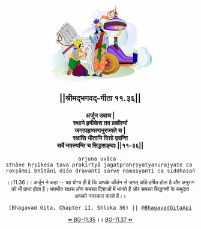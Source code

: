 <center><img src="../../asset/BG.png" alt="#API #bhagavadgitaapi #slok #nodejs #js #api #gitaapi #krishna #hinduism #vedic #ISKCON #shreemadbhagavadgita #technology"/>
<h2>||श्रीमद्‍भगवद्‍-गीता ११.३६||</h2>
<h3>अर्जुन उवाच |<br/>स्थाने हृषीकेश तव प्रकीर्त्या<br/>जगत्प्रहृष्यत्यनुरज्यते च |<br/>रक्षांसि भीतानि दिशो द्रवन्ति<br/>सर्वे नमस्यन्ति च सिद्धसङ्घाः ||११-३६||</h3>
<pre>arjuna uvāca .<br/>sthāne hṛṣīkeśa tava prakīrtyā jagatprahṛṣyatyanurajyate ca .<br/>rakṣāṃsi bhītāni diśo dravanti sarve namasyanti ca siddhasaṅghāḥ ||11-36||</pre>
<p>।।11.36।। अर्जुन ने कहा -- यह योग्य ही है कि आपके कीर्तन से जगत् अति हर्षित होता है और अनुराग को भी प्राप्त होता है। भयभीत राक्षस लोग समस्त दिशाओं में भागते हैं और समस्त सिद्धगणों के समुदाय आपको नमस्कार करते हैं।।</p>
<pre>(Bhagavad Gita, Chapter 11, Shloka 36) || <a href="https://twitter.com/bhagavadgitaapi">@BhagavadGitaApi</a></pre><a href="../../11/35">⏪  BG-11.35</a><b>        ।।        </b><a href="../../11/37">BG-11.37  ⏩</a></center></center>